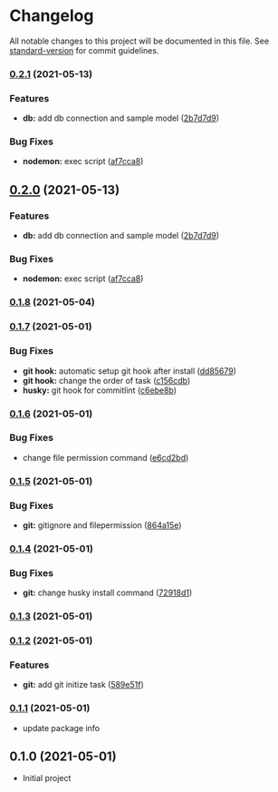 # Changelog

All notable changes to this project will be documented in this file. See [standard-version](https://github.com/conventional-changelog/standard-version) for commit guidelines.

### [0.2.1](https://github.com/katanyoo/create-fastify-ts/compare/v0.1.8...v0.2.1) (2021-05-13)


### Features

* **db:** add db connection and sample model ([2b7d7d9](https://github.com/katanyoo/create-fastify-ts/commit/2b7d7d9a0db1595fae54f9d47a493485ecaabe29))


### Bug Fixes

* **nodemon:** exec script ([af7cca8](https://github.com/katanyoo/create-fastify-ts/commit/af7cca867c44e1fa46587f037c78cd2ae5a9ea70))

## [0.2.0](https://github.com/katanyoo/create-fastify-ts/compare/v0.1.8...v0.2.0) (2021-05-13)


### Features

* **db:** add db connection and sample model ([2b7d7d9](https://github.com/katanyoo/create-fastify-ts/commit/2b7d7d9a0db1595fae54f9d47a493485ecaabe29))


### Bug Fixes

* **nodemon:** exec script ([af7cca8](https://github.com/katanyoo/create-fastify-ts/commit/af7cca867c44e1fa46587f037c78cd2ae5a9ea70))

### [0.1.8](https://github.com/katanyoo/create-fastify-ts/compare/v0.1.7...v0.1.8) (2021-05-04)

### [0.1.7](https://github.com/katanyoo/create-fastify-ts/compare/v0.1.6...v0.1.7) (2021-05-01)


### Bug Fixes

* **git hook:** automatic setup git hook after install ([dd85679](https://github.com/katanyoo/create-fastify-ts/commit/dd856791df684553d43046b7f2f0bd467424b475))
* **git hook:** change the order of task ([c156cdb](https://github.com/katanyoo/create-fastify-ts/commit/c156cdb31b87d132e16faa14a7c44e25c5ee3b19))
* **husky:** git hook for  commitlint ([c6ebe8b](https://github.com/katanyoo/create-fastify-ts/commit/c6ebe8b7094b763622a190369da3d1b85fb94600))

### [0.1.6](https://github.com/katanyoo/create-fastify-ts/compare/v0.1.5...v0.1.6) (2021-05-01)


### Bug Fixes

* change file permission command ([e6cd2bd](https://github.com/katanyoo/create-fastify-ts/commit/e6cd2bd4397639c331826da47cc9163352b1e686))

### [0.1.5](https://github.com/katanyoo/create-fastify-ts/compare/v0.1.4...v0.1.5) (2021-05-01)


### Bug Fixes

* **git:** gitignore and filepermission ([864a15e](https://github.com/katanyoo/create-fastify-ts/commit/864a15e250b83946a54fd177b934823fdcacbc99))

### [0.1.4](https://github.com/katanyoo/create-fastify-ts/compare/v0.1.3...v0.1.4) (2021-05-01)


### Bug Fixes

* **git:** change husky install command ([72918d1](https://github.com/katanyoo/create-fastify-ts/commit/72918d174f899aaced351e0300cad110c51d75dd))

### [0.1.3](https://github.com/katanyoo/create-fastify-ts/compare/v0.1.2...v0.1.3) (2021-05-01)

### [0.1.2](https://github.com/katanyoo/create-fastify-ts/compare/v0.1.0...v0.1.2) (2021-05-01)


### Features

* **git:** add git initize task ([589e51f](https://github.com/katanyoo/create-fastify-ts/commit/589e51f885777677701d78d19d2748eabef5d68e))

### [0.1.1](https://github.com/katanyoo/create-fastify-ts/compare/v0.1.0...v0.1.1) (2021-05-01)
* update package info

## 0.1.0 (2021-05-01)
* Initial project
